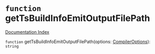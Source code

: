 # `function` getTsBuildInfoEmitOutputFilePath

[Documentation Index](../README.md)

`function` getTsBuildInfoEmitOutputFilePath(options: [CompilerOptions](../private.interface.CompilerOptions/README.md)): `string`